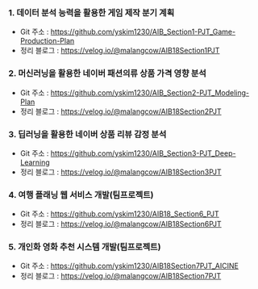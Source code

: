 ### 1. **데이터 분석 능력을 활용한 게임 제작 분기 계획**

- Git 주소 : https://github.com/yskim1230/AIB_Section1-PJT_Game-Production-Plan
- 정리 블로그 : https://velog.io/@malangcow/AIB18Section1PJT

### 2. **머신러닝을 활용한 네이버 패션의류 상품 가격 영향 분석**

- Git 주소 : https://github.com/yskim1230/AIB_Section2-PJT_Modeling-Plan
- 정리 블로그 : https://velog.io/@malangcow/AIB18Section2PJT

### 3. **딥러닝을 활용한 네이버 상품 리뷰 감정 분석**

- Git 주소 : https://github.com/yskim1230/AIB_Section3-PJT_Deep-Learning
- 정리 블로그 : https://velog.io/@malangcow/AIB18Section3PJT

### 4. 여행 플래닝 웹 서비스 개발(팀프로젝트)

- Git 주소 : https://github.com/yskim1230/AIB18_Section6_PJT
- 정리 블로그 : https://velog.io/@malangcow/AIB18Section6PJT

### 5. 개인화 영화 추천 시스템 개발(팀프로젝트)

- Git 주소 : https://github.com/yskim1230/AIB18Section7PJT_AICINE
- 정리 블로그 : https://velog.io/@malangcow/AIB18Section7PJT
